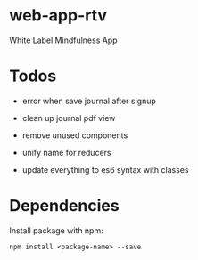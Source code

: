 # web-app-rtv
White Label Mindfulness App

# Todos

* error when save journal after signup

* clean up journal pdf view
* remove unused components
* unify name for reducers
* update everything to es6 syntax with classes



# Dependencies

Install package with npm:

```
npm install <package-name> --save
```